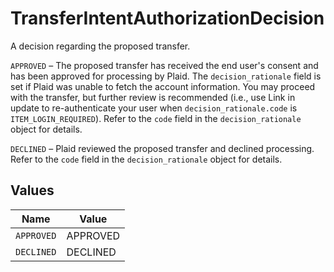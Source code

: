 # TransferIntentAuthorizationDecision


A decision regarding the proposed transfer.

`APPROVED` – The proposed transfer has received the end user's consent and has been approved for processing by Plaid. The `decision_rationale` field is set if Plaid was unable to fetch the account information. You may proceed with the transfer, but further review is recommended (i.e., use Link in update to re-authenticate your user when `decision_rationale.code` is `ITEM_LOGIN_REQUIRED`). Refer to the `code` field in the `decision_rationale` object for details.

`DECLINED` – Plaid reviewed the proposed transfer and declined processing. Refer to the `code` field in the `decision_rationale` object for details.


## Values

| Name       | Value      |
| ---------- | ---------- |
| `APPROVED` | APPROVED   |
| `DECLINED` | DECLINED   |